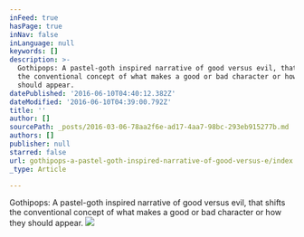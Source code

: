 ```yaml
---
inFeed: true
hasPage: true
inNav: false
inLanguage: null
keywords: []
description: >-
  Gothipops: A pastel-goth inspired narrative of good versus evil, that shifts
  the conventional concept of what makes a good or bad character or how they
  should appear.
datePublished: '2016-06-10T04:40:12.382Z'
dateModified: '2016-06-10T04:39:00.792Z'
title: ''
author: []
sourcePath: _posts/2016-03-06-78aa2f6e-ad17-4aa7-98bc-293eb915277b.md
authors: []
publisher: null
starred: false
url: gothipops-a-pastel-goth-inspired-narrative-of-good-versus-e/index.html
_type: Article

---
```

Gothipops: A pastel-goth inspired narrative of good versus evil, that shifts the conventional concept of what makes a good or bad character or how they should appear.
![](https://the-grid-user-content.s3-us-west-2.amazonaws.com/29052d16-cfd7-445f-b33d-43d73970bbae.jpg)